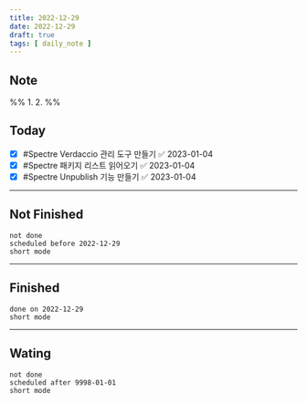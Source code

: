 ```yaml
---
title: 2022-12-29
date: 2022-12-29
draft: true
tags: [ daily_note ]
---
```


## Note
%%
	1. 
	2. 
%%

## Today
- [x] #Spectre Verdaccio 관리 도구 만들기 ✅ 2023-01-04
- [x] #Spectre 패키지 리스트 읽어오기 ✅ 2023-01-04
- [x] #Spectre Unpublish 기능 만들기 ✅ 2023-01-04
---
## Not Finished
```tasks
not done
scheduled before 2022-12-29
short mode
```
---
## Finished
```tasks
done on 2022-12-29
short mode
```
---
## Wating
```tasks
not done
scheduled after 9998-01-01
short mode
```